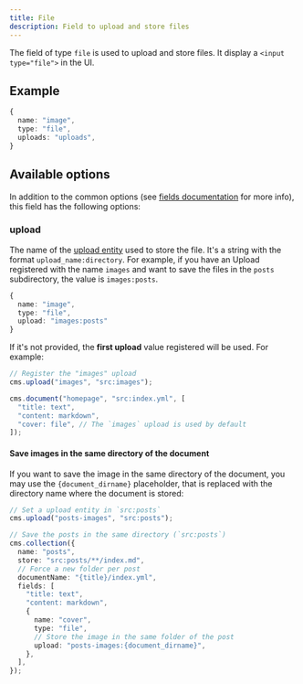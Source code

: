```yaml
---
title: File
description: Field to upload and store files
---
```


The field of type `file` is used to upload and store files. It display a
`<input type="file">` in the UI.

## Example

```ts
{
  name: "image",
  type: "file",
  uploads: "uploads",
}
```

## Available options

In addition to the common options (see
[fields documentation](../configuration/fields.md#common-field-options) for more
info), this field has the following options:

### upload

The name of the [upload entity](../configuration/uploads.md) used to store the
file. It's a string with the format `upload_name:directory`. For example, if you
have an Upload registered with the name `images` and want to save the files in
the `posts` subdirectory, the value is `images:posts`.

```ts
{
  name: "image",
  type: "file",
  upload: "images:posts"
}
```

If it's not provided, the **first upload** value registered will be used. For
example:

```ts
// Register the "images" upload
cms.upload("images", "src:images");

cms.document("homepage", "src:index.yml", [
  "title: text",
  "content: markdown",
  "cover: file", // The `images` upload is used by default
]);
```

#### Save images in the same directory of the document

If you want to save the image in the same directory of the document, you may use
the `{document_dirname}` placeholder, that is replaced with the directory name
where the document is stored:

```ts
// Set a upload entity in `src:posts`
cms.upload("posts-images", "src:posts");

// Save the posts in the same directory (`src:posts`)
cms.collection({
  name: "posts",
  store: "src:posts/**/index.md",
  // Force a new folder per post
  documentName: "{title}/index.yml",
  fields: [
    "title: text",
    "content: markdown",
    {
      name: "cover",
      type: "file",
      // Store the image in the same folder of the post
      upload: "posts-images:{document_dirname}",
    },
  ],
});
```

